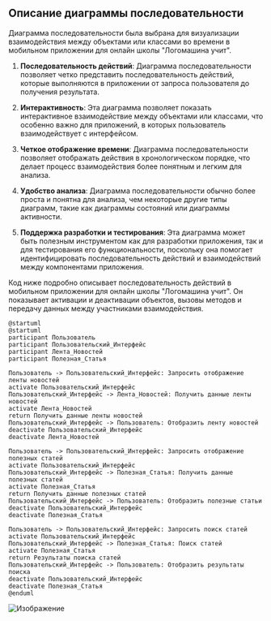 ## Описание диаграммы последовательности ##

Диаграмма последовательности была выбрана для визуализации взаимодействия между объектами или классами во времени в мобильном приложении для онлайн школы "Логомашина учит".

1. **Последовательность действий**: Диаграмма последовательности позволяет четко представить последовательность действий, которые выполняются в приложении от запроса пользователя до получения результата.

2. **Интерактивность**: Эта диаграмма позволяет показать интерактивное взаимодействие между объектами или классами, что особенно важно для приложений, в которых пользователь взаимодействует с интерфейсом.

3. **Четкое отображение времени**: Диаграмма последовательности позволяет отображать действия в хронологическом порядке, что делает процесс взаимодействия более понятным и легким для анализа.

4. **Удобство анализа**: Диаграмма последовательности обычно более проста и понятна для анализа, чем некоторые другие типы диаграмм, такие как диаграммы состояний или диаграммы активности.

5. **Поддержка разработки и тестирования**: Эта диаграмма может быть полезным инструментом как для разработки приложения, так и для тестирования его функциональности, поскольку она помогает идентифицировать последовательность действий и взаимодействий между компонентами приложения.


Код ниже подробно описывает последовательность действий в мобильном приложении для онлайн школы "Логомашина учит". Он показывает активации и деактивации объектов, вызовы методов и передачу данных между участниками взаимодействия.
```
@startuml
@startuml
participant Пользователь
participant Пользовательский_Интерфейс
participant Лента_Новостей
participant Полезная_Статья

Пользователь -> Пользовательский_Интерфейс: Запросить отображение ленты новостей
activate Пользовательский_Интерфейс
Пользовательский_Интерфейс -> Лента_Новостей: Получить данные ленты новостей
activate Лента_Новостей
return Получить данные ленты новостей
Пользовательский_Интерфейс -> Пользователь: Отобразить ленту новостей
deactivate Пользовательский_Интерфейс
deactivate Лента_Новостей

Пользователь -> Пользовательский_Интерфейс: Запросить отображение полезных статей
activate Пользовательский_Интерфейс
Пользовательский_Интерфейс -> Полезная_Статья: Получить данные полезных статей
activate Полезная_Статья
return Получить данные полезных статей
Пользовательский_Интерфейс -> Пользователь: Отобразить полезные статьи
deactivate Пользовательский_Интерфейс
deactivate Полезная_Статья

Пользователь -> Пользовательский_Интерфейс: Запросить поиск статей
activate Пользовательский_Интерфейс
Пользовательский_Интерфейс -> Полезная_Статья: Поиск статей
activate Полезная_Статья
return Результаты поиска статей
Пользовательский_Интерфейс -> Пользователь: Отобразить результаты поиска
deactivate Пользовательский_Интерфейс
deactivate Полезная_Статья
@enduml

```
![Изображение](http://www.plantuml.com/plantuml/png/rPPFIiD05CRtFSLSm0jq8Rr92MqM1GqbJbqtZU8YGfSAuXzlC8enYPBq2j-xaU-1WmtQ8OpIu2hapVlwVj_CDoMZ4nt4Ud5yD9ZpSpQPpOD8AzoZmJjTek3dCmojaCjxfoPAy8OIrHZNgAL8IphZfOgIjlw6Yz9WnhYLdq13YVIZ-c4EbmlKCBGUur54jE9Hwy5W5uOwEFH172fSmM13Iy51AMCK6cvgyCH5WrV1PdMkX4hqb2ckj1q44pqx3NJejKqU6hRhsj6XvKZfmffwWK7D_LbdAuuJYqEzY2F_ATwUTyZOyDtMeHKMnnAatmccuQyEpShT6zLlO3TVLuaoEbT21TDVPDsNsntQhdRSCsnm_IVjBRej1kIMWTTG_cLuU_w_jLPBKVsFX5fK__GzI0EbmlEvcctj0amVWUCNDzJUGZSAewbyetm0)
